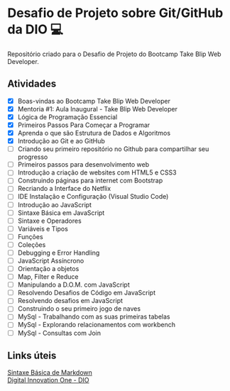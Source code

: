 # Desafio de Projeto sobre Git/GitHub da DIO 💻
Repositório criado para o Desafio de Projeto do Bootcamp Take Blip Web Developer.

## Atividades
- [x] Boas-vindas ao Bootcamp Take Blip Web Developer
- [x] Mentoria #1: Aula Inaugural - Take Blip Web Developer
- [x] Lógica de Programação Essencial
- [x] Primeiros Passos Para Começar a Programar
- [x] Aprenda o que são Estrutura de Dados e Algoritmos
- [x] Introdução ao Git e ao GitHub
- [ ] Criando seu primeiro repositório no Github para compartilhar seu progresso
- [ ] Primeiros passos para desenvolvimento web
- [ ] Introdução a criação de websites com HTML5 e CSS3
- [ ] Construindo páginas para internet com Bootstrap
- [ ] Recriando a Interface do Netflix
- [ ] IDE Instalação e Configuração (Visual Studio Code)
- [ ] Introdução ao JavaScript
- [ ] Sintaxe Básica em JavaScript
- [ ] Sintaxe e Operadores
- [ ] Variáveis e Tipos
- [ ] Funções
- [ ] Coleções
- [ ] Debugging e Error Handling
- [ ] JavaScript Assíncrono
- [ ] Orientação a objetos
- [ ] Map, Filter e Reduce
- [ ] Manipulando a D.O.M. com JavaScript
- [ ] Resolvendo Desafios de Código em JavaScript
- [ ] Resolvendo desafios em JavaScript
- [ ] Construindo o seu primeiro jogo de naves
- [ ] MySql - Trabalhando com as suas primeiras tabelas
- [ ] MySql - Explorando relacionamentos com workbench
- [ ] MySql - Consultas com Join

## Links úteis
[Sintaxe Básica de Markdown](https://www.markdownguide.org/basic-syntax/) <br>
[Digital Innovation One - DIO](https://www.dio.me/)
